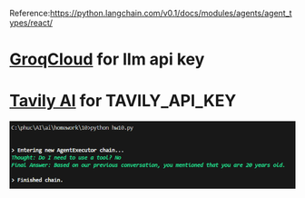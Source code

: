 Reference:https://python.langchain.com/v0.1/docs/modules/agents/agent_types/react/
# [GroqCloud](https://console.groq.com/) for llm api key
# [Tavily AI](https://tavily.com/) for TAVILY_API_KEY
![alt text](image.png)